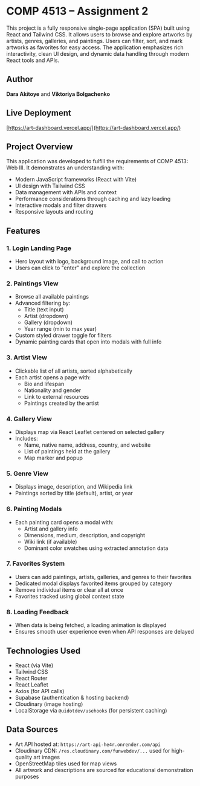 # COMP 4513 – Assignment 2

This project is a fully responsive single-page application (SPA) built using React and Tailwind CSS. It allows users to browse and explore artworks by artists, genres, galleries, and paintings. Users can filter, sort, and mark artworks as favorites for easy access. The application emphasizes rich interactivity, clean UI design, and dynamic data handling through modern React tools and APIs.

## Author

**Dara Akitoye** and **Viktoriya Bolgachenko**

## Live Deployment

[https://art-dashboard.vercel.app/](https://art-dashboard.vercel.app/)

## Project Overview

This application was developed to fulfill the requirements of COMP 4513: Web III. It demonstrates an understanding with:

- Modern JavaScript frameworks (React with Vite)
- UI design with Tailwind CSS
- Data management with APIs and context
- Performance considerations through caching and lazy loading
- Interactive modals and filter drawers
- Responsive layouts and routing

## Features

### 1. Login Landing Page

- Hero layout with logo, background image, and call to action
- Users can click to "enter" and explore the collection

### 2. Paintings View

- Browse all available paintings
- Advanced filtering by:
  - Title (text input)
  - Artist (dropdown)
  - Gallery (dropdown)
  - Year range (min to max year)
- Custom styled drawer toggle for filters
- Dynamic painting cards that open into modals with full info

### 3. Artist View

- Clickable list of all artists, sorted alphabetically
- Each artist opens a page with:
  - Bio and lifespan
  - Nationality and gender
  - Link to external resources
  - Paintings created by the artist

### 4. Gallery View

- Displays map via React Leaflet centered on selected gallery
- Includes:
  - Name, native name, address, country, and website
  - List of paintings held at the gallery
  - Map marker and popup

### 5. Genre View

- Displays image, description, and Wikipedia link
- Paintings sorted by title (default), artist, or year

### 6. Painting Modals

- Each painting card opens a modal with:
  - Artist and gallery info
  - Dimensions, medium, description, and copyright
  - Wiki link (if available)
  - Dominant color swatches using extracted annotation data

### 7. Favorites System

- Users can add paintings, artists, galleries, and genres to their favorites
- Dedicated modal displays favorited items grouped by category
- Remove individual items or clear all at once
- Favorites tracked using global context state

### 8. Loading Feedback

- When data is being fetched, a loading animation is displayed
- Ensures smooth user experience even when API responses are delayed

## Technologies Used

- React (via Vite)
- Tailwind CSS
- React Router
- React Leaflet
- Axios (for API calls)
- Supabase (authentication & hosting backend)
- Cloudinary (image hosting)
- LocalStorage via `@uidotdev/usehooks` (for persistent caching)

## Data Sources

- Art API hosted at: `https://art-api-he4r.onrender.com/api`
- Cloudinary CDN: `/res.cloudinary.com/funwebdev/...` used for high-quality art images
- OpenStreetMap tiles used for map views
- All artwork and descriptions are sourced for educational demonstration purposes
